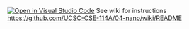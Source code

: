 [![Open in Visual Studio Code](https://classroom.github.com/assets/open-in-vscode-718a45dd9cf7e7f842a935f5ebbe5719a5e09af4491e668f4dbf3b35d5cca122.svg)](https://classroom.github.com/online_ide?assignment_repo_id=11158084&assignment_repo_type=AssignmentRepo)
See wiki for instructions https://github.com/UCSC-CSE-114A/04-nano/wiki/README
